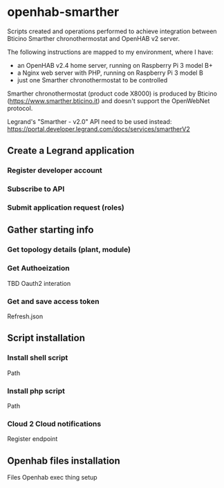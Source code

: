 # openhab-smarther
Scripts created and operations performed to achieve integration between Bticino Smarther chronothermostat and OpenHAB v2 server.

The following instructions are mapped to my environment, where I have:
- an OpenHAB v2.4 home server, running on Raspberry Pi 3 model B+
- a Nginx web server with PHP, running on Raspberry Pi 3 model B
- just one Smarther chronothermostat to be controlled 

Smarther chronothermostat (product code X8000) is produced by Bticino (https://www.smarther.bticino.it) and doesn't support the OpenWebNet protocol.

Legrand's "Smarther - v2.0" API need to be used instead: https://portal.developer.legrand.com/docs/services/smartherV2

## Create a Legrand application

### Register developer account

### Subscribe to API

### Submit application request (roles)

## Gather starting info

### Get topology details (plant, module)

### Get Authoeization
TBD Oauth2 interation

### Get and save access token
Refresh.json

## Script installation

### Install shell script
Path

### Install php script
Path

### Cloud 2 Cloud notifications
Register endpoint

## Openhab files installation
Files
Openhab exec thing setup

